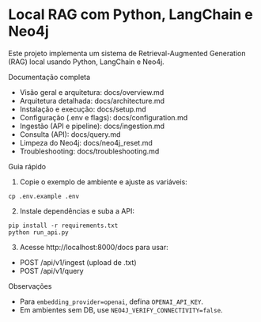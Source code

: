 # Local RAG com Python, LangChain e Neo4j

Este projeto implementa um sistema de Retrieval-Augmented Generation (RAG) local usando Python, LangChain e Neo4j.

Documentação completa
- Visão geral e arquitetura: docs/overview.md
- Arquitetura detalhada: docs/architecture.md
- Instalação e execução: docs/setup.md
- Configuração (.env e flags): docs/configuration.md
- Ingestão (API e pipeline): docs/ingestion.md
- Consulta (API): docs/query.md
- Limpeza do Neo4j: docs/neo4j_reset.md
- Troubleshooting: docs/troubleshooting.md

Guia rápido
1) Copie o exemplo de ambiente e ajuste as variáveis:
```
cp .env.example .env
```
2) Instale dependências e suba a API:
```
pip install -r requirements.txt
python run_api.py
```
3) Acesse http://localhost:8000/docs para usar:
- POST /api/v1/ingest (upload de .txt)
- POST /api/v1/query

Observações
- Para `embedding_provider=openai`, defina `OPENAI_API_KEY`.
- Em ambientes sem DB, use `NEO4J_VERIFY_CONNECTIVITY=false`.
